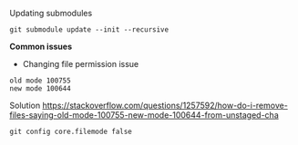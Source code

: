 
Updating submodules

```
git submodule update --init --recursive
```

**Common issues**

* Changing file permission issue
```
old mode 100755
new mode 100644
```
   Solution 
  https://stackoverflow.com/questions/1257592/how-do-i-remove-files-saying-old-mode-100755-new-mode-100644-from-unstaged-cha 
```  
git config core.filemode false
```

